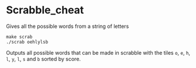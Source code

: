 Scrabble_cheat
==============

Gives all the possible words from a string of letters

`make scrab`  
`./scrab oehlylsb`

Outputs all possible words that can be made in scrabble with the tiles `o`, `e`, `h`, `l`, `y`, `l`, `s` and `b` sorted by score.
